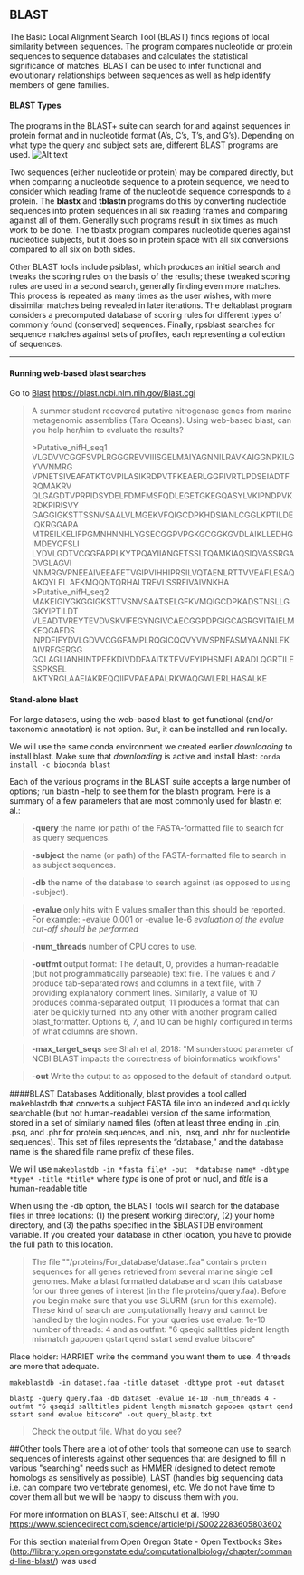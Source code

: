 

## **BLAST**
The Basic Local Alignment Search Tool (BLAST) finds regions of local similarity between sequences. The program compares nucleotide or protein sequences to sequence databases and calculates the statistical significance of matches. BLAST can be used to infer functional and evolutionary relationships between sequences as well as help identify members of gene families.

#### BLAST Types

The programs in the BLAST+ suite can search for and against sequences in protein format  and in nucleotide format (A’s, C’s, T’s, and G’s). Depending on what type the query and subject sets are, different BLAST programs are used.
![Alt text](./I.7_2_blast_types.png)

Two sequences (either nucleotide or protein) may be compared directly, but when comparing a nucleotide sequence to a protein sequence, we need to consider which reading frame of the nucleotide sequence corresponds to a protein. The **blastx** and **tblastn** programs do this by converting nucleotide sequences into protein sequences in all six reading frames and comparing against all of them. Generally such programs result in six times as much work to be done. The tblastx program compares nucleotide queries against nucleotide subjects, but it does so in protein space with all six conversions compared to all six on both sides.

Other  BLAST tools include psiblast, which produces an initial search and tweaks the scoring rules on the basis of the results; these tweaked scoring rules are used in a second search, generally finding even more matches. This process is repeated as many times as the user wishes, with more dissimilar matches being revealed in later iterations. The deltablast program considers a precomputed database of scoring rules for different types of commonly found (conserved) sequences. Finally, rpsblast searches for sequence matches against sets of profiles, each representing a collection of sequences.


----------
#### Running web-based blast searches


Go to [Blast](https://blast.ncbi.nlm.nih.gov/Blast.cgi)
https://blast.ncbi.nlm.nih.gov/Blast.cgi

>A summer student recovered putative nitrogenase genes from marine metagenomic assemblies (Tara Oceans). Using web-based blast, can you help her/him to evaluate the results?
>
>\>Putative_nifH_seq1
VLGDVVCGGFSVPLRGGGREVVIIISGELMAIYAGNNILRAVKAIGGNPKILGYVVNMRG
VPNETSIVEAFATKTGVPILASIKRDPVTFKEAERLGGPIVRTLPDSEIADTFRQMAKRV
QLGAGDTVPRPIDSYDELFDMFMSFQDLEGETGKEGQASYLVKIPNDPVKRDKPIRISVY
GAGGIGKSTTSSNVSAALVLMGEKVFQIGCDPKHDSIANLCGGLKPTILDEIQKRGGARA
MTREILKELIFPGMNHNNHLYGSECGGPVPGKGCGGKGVDLAIKLLEDHGIMDEYQFSLI
LYDVLGDTVCGGFARPLKYTPQAYIIANGETSSLTQAMKIAQSIQVASSRGADVGLAGVI
NNMRGVPNEEAIVEEAFETVGIPVIHHIPRSILVQTAENLRTTVVEAFLESAQAKQYLEL
AEKMQQNTQRHALTREVLSSREIVAIVNKHA
\>Putative_nifH_seq2
MAKEIGIYGKGGIGKSTTVSNVSAATSELGFKVMQIGCDPKADSTNSLLGGKYIPTILDT
VLEADTVREYTEVDVSKVIFEGYNGIVCAECGGPDPGIGCAGRGVITAIELMKEQGAFDS
INPDFIFYDVLGDVVCGGFAMPLRQGICQQVYVIVSPNFASMYAANNLFKAIVRFGERGG
GQLAGLIANHINTPEEKDIVDDFAAITKTEVVEYIPHSMELARADLQGRTILESSPKSEL
AKTYRGLAAEIAKREQQIIPVPAEAPALRKWAQGWLERLHASALKE


#### Stand-alone blast
For large datasets, using the web-based blast to get functional (and/or taxonomic annotation) is not option. But, it can be installed and run locally.

We will use the same conda environment we created earlier *downloading* to install blast. Make sure that *downloading* is active and install blast:
```conda install -c bioconda blast```

Each of the various programs in the BLAST suite accepts a large number of options; run blastn -help to see them for the blastn program. Here is a summary of a few parameters that are most commonly used for blastn et al.:

> **-query**
	the name (or path) of the FASTA-formatted file to search for as query sequences.

>**-subject**
	the name (or path) of the FASTA-formatted file to search in as subject sequences.

> **-db** <database name>
    the name of the database to search against (as opposed to using -subject).

>**-evalue**
	only hits with E values smaller than this should be reported. For example: -evalue 0.001 or -evalue 1e-6 *evaluation of the evalue cut-off should be performed*

> **-num_threads** <integer>
    number of CPU cores to use.

>**-outfmt**
	output format: The default, 0, provides a human-readable (but not programmatically parseable) text file. The values 6 and 7 produce tab-separated rows and columns in a text file, with 7 providing explanatory comment lines. Similarly, a value of 10 produces comma-separated output; 11 produces a format that can later be quickly turned into any other with another program called blast_formatter. Options 6, 7, and 10 can be highly configured in terms of what columns are shown.

>**-max_target_seqs**
	see Shah et al, 2018: "Misunderstood parameter of NCBI BLAST impacts the correctness of bioinformatics workflows"

>**-out**
Write the output to as opposed to the default of standard output.

####BLAST Databases
Additionally, blast provides a tool called makeblastdb that converts a subject FASTA file into an indexed and quickly searchable (but not human-readable) version of the same information, stored in a set of similarly named files (often at least three ending in .pin, .psq, and .phr for protein sequences, and .nin, .nsq, and .nhr for nucleotide sequences). This set of files represents the “database,” and the database name is the shared file name prefix of these files.

We will use
```makeblastdb -in *fasta file* -out  *database name* -dbtype *type* -title *title*```  where *type* is one of prot or nucl, and *title* is a human-readable title

When using the -db option, the BLAST tools will search for the database files in three locations: (1) the present working directory, (2) your home directory, and (3) the paths specified in the $BLASTDB environment variable. If you created your database in other location, you have to provide the full path to this location.

>The file ""/proteins/For_database/dataset.faa"  contains protein sequences for all genes retrieved from several marine single cell genomes. Make a blast formatted database and scan this database for our three genes of interest (in the file proteins/query.faa). Before you begin make sure that you use SLURM (srun for this example). These kind of search are computationally heavy and cannot be handled by the login nodes.
For your queries use
evalue: 1e-10
number of threads: 4 
and as outfmt: "6 qseqid salltitles pident length mismatch gapopen qstart qend sstart send evalue bitscore"

Place holder: HARRIET write the command you want them to use. 4 threads are more that adequate.

```makeblastdb -in dataset.faa -title dataset -dbtype prot -out dataset```


```blastp -query query.faa -db dataset -evalue 1e-10 -num_threads 4 -outfmt "6 qseqid salltitles pident length mismatch gapopen qstart qend sstart send evalue bitscore" -out query_blastp.txt```

>Check the output file. What do you see?

##Other tools
There are a lot of other tools that someone can use to search sequences of interests against other sequences that are designed to fill in various "searching" needs such as HMMER (designed to detect remote homologs as sensitively as possible), LAST (handles big sequencing data i.e. can compare two vertebrate genomes), etc. We do not have time to cover them all but we will be happy to discuss them with you. 



For more information on BLAST, see: Altschul et al. 1990 https://www.sciencedirect.com/science/article/pii/S0022283605803602 

For this section material from Open Oregon State - Open Textbooks Sites (http://library.open.oregonstate.edu/computationalbiology/chapter/command-line-blast/) was used 



